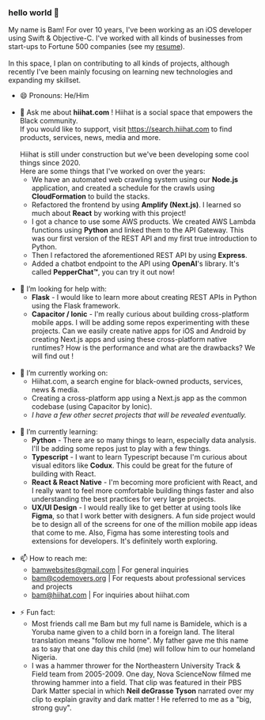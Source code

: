 ### hello world 👋
My name is Bam! For over 10 years, I've been working as an iOS developer using Swift & Objective-C. I've worked with all kinds of businesses from start-ups to Fortune 500 companies (see my [resume](https://bigbam.github.io/bam.guide/resume/)).
<br>
<br>
In this space, I plan on contributing to all kinds of projects, although recently I've been mainly focusing on learning new technologies and expanding my skillset.
<br>
- 😄 Pronouns: He/Him
  <br><br>
- 💬 Ask me about **hiihat.com** ! Hiihat is a social space that empowers the Black community.
  <br>
  If you would like to support, visit https://search.hiihat.com to find products, services, news, media and more.
  <br><br>
  Hiihat is still under construction but we've been developing some cool things since 2020.
  <br>
  Here are some things that I've worked on over the years:
  - We have an automated web crawling system using our **Node.js** application, and created a schedule for the crawls using **CloudFormation** to build the stacks.
  - Refactored the frontend by using **Amplify (Next.js)**. I learned so much about **React** by working with this project!
  - I got a chance to use some AWS products. We created AWS Lambda functions using **Python** and linked them to the API Gateway. This was our first version of the REST API and my first true introduction to Python.
  - Then I refactored the aforementioned REST API by using **Express**.
  - Added a chatbot endpoint to the API using **OpenAI**'s library. It's called **PepperChat™**, you can try it out now! 
  <br><br>
- 🤔 I’m looking for help with:
  - **Flask** - I would like to learn more about creating REST APIs in Python using the Flask framework.
  - **Capacitor / Ionic** - I'm really curious about building cross-platform mobile apps. I will be adding some repos experimenting with these projects. Can we easily create native apps for iOS and Android by creating Next.js apps and using these cross-platform native runtimes? How is the performance and what are the drawbacks? We will find out !
  <br><br>
- 🔭 I’m currently working on:
  - Hiihat.com, a search engine for black-owned products, services, news & media.
  - Creating a cross-platform app using a Next.js app as the common codebase (using Capacitor by Ionic).
  - _I have a few other secret projects that will be revealed eventually._
  <br><br>
- 🌱 I’m currently learning:
  - **Python** - There are so many things to learn, especially data analysis. I'll be adding some repos just to play with a few things.
  - **Typescript** - I want to learn Typescript because I'm curious about visual editors like **Codux**. This could be great for the future of building with React.
  - **React & React Native** - I'm becoming more proficient with React, and I really want to feel more comfortable building things faster and also understanding the best practices for very large projects.
  - **UX/UI Design** - I would really like to get better at using tools like **Figma**, so that I work better with designers. A fun side project would be to design all of the screens for one of the million mobile app ideas that come to me. Also, Figma has some interesting tools and extensions for developers. It's definitely worth exploring.
  <br><br>
- 📫 How to reach me:
  - bamwebsites@gmail.com | For general inquiries
  - bam@codemovers.org | For requests about professional services and projects
  - bam@hiihat.com | For inquiries about hiihat.com
  <br><br>
- ⚡ Fun fact:
  <br>
  - Most friends call me Bam but my full name is Bamidele, which is a Yoruba name given to a child born in a foreign land.
  The literal translation means "follow me home". My father gave me this name as to say that one day this child (me) will follow him to our homeland Nigeria.
  - I was a hammer thrower for the Northeastern University Track & Field team from 2005-2009. One day, Nova ScienceNow filmed me throwing hammer into a field. That clip was featured in their PBS Dark Matter special in which **Neil deGrasse Tyson** narrated over my clip to explain gravity and dark matter ! He referred to me as a "big, strong guy".

